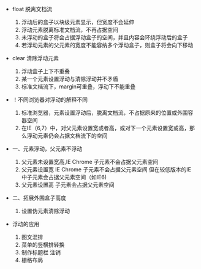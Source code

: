 - float 脱离文档流
    1. 浮动后的盒子以块级元素显示，但宽度不会延伸
    2. 浮动元素脱离标准文档流，不再占据空间
    3. 未浮动的盒子将会占据浮动盒子的空间，并且内容会环绕浮动后的盒子
    4. 若浮动元素的父元素的宽度不能容纳多个浮动盒子，则盒子将会向下移动

- clear 清除浮动元素
    1. 浮动盒子上下不重叠
    2. 某一个元素设置浮动与清除浮动并不矛盾
    3. 标准文档流下，margin可重叠，浮动下不能重叠

- ！不同浏览器对浮动的解释不同
    1. 标准浏览器，元素设置浮动后，脱离文档流，不占据原来的位置或外围容器空间
    2. 在IE（6,7）中，对父元素设置宽或者高，或对下一个元素设置宽或高，那么浮动元素仍会占据文档流下的空间

- 一、元素浮动，父元素不浮动
    1. 父元素未设置宽高,IE Chrome 子元素不会占据父元素空间
    2. 父元素设置宽 IE Chrome 子元素不会占据父元素空间 但在较低版本的IE中子元素会占据父元素空间（如IE6)
    3. 父元素设置高 子元素会占据父元素空间
- 二、拓展外围盒子高度
    1. 设置伪元素清除浮动


-  浮动的应用
    1. 图文混排
    2. 菜单的竖横排转换
    3. 制作标题栏 注销
    4. 栅格布局